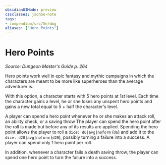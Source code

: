 ```yaml
---
obsidianUIMode: preview
cssclasses: json5e-note
tags:
- compendium/src/5e/dmg
aliases: ["Hero Points"]
---
```

# Hero Points
*Source: Dungeon Master's Guide p. 264* 

Hero points work well in epic fantasy and mythic campaigns in which the characters are meant to be more like superheroes than the average adventurer is.

With this option, a character starts with 5 hero points at 1st level. Each time the character gains a level, he or she loses any unspent hero points and gains a new total equal to 5 + half the character's level.

A player can spend a hero point whenever he or she makes an attack roll, an ability check, or a saving throw The player can spend the hero point after the roll is made but before any of its results are applied. Spending the hero point allows the player to roll a `dice: d6|avg|noform` (`d6`) and add it to the `dice: d20|avg|noform` (`d20`), possibly turning a failure into a success. A player can spend only 1 hero point per roll.

In addition, whenever a character fails a death saving throw, the player can spend one hero point to turn the failure into a success.